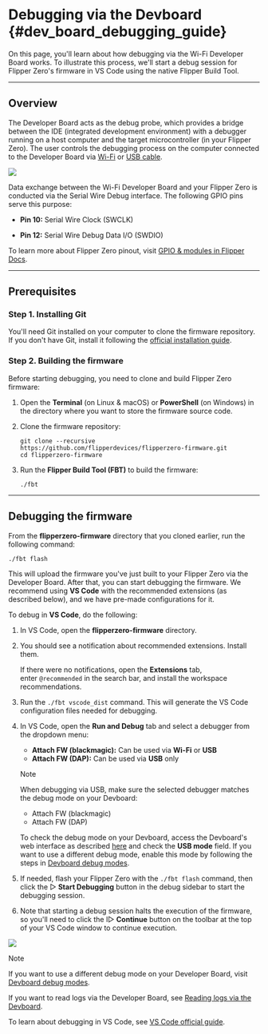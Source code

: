# Debugging via the Devboard {#dev_board_debugging_guide}

On this page, you'll learn about how debugging via the Wi-Fi Developer Board works. To illustrate this process, we'll start a debug session for Flipper Zero's firmware in VS Code using the native Flipper Build Tool.

***

## Overview

The Developer Board acts as the debug probe, which provides a bridge between the IDE (integrated development environment) with a debugger running on a host computer and the target microcontroller (in your Flipper Zero). The user controls the debugging process on the computer connected to the Developer Board via [Wi-Fi](./Wi-Fi%20connection%20to%20the%20Devboard.md) or [USB cable](./USB%20connection%20to%20the%20Devboard.md).

![](https://cdn.flipperzero.one/Flipper_Zero_WiFi_hardware_CDN.jpg)

Data exchange between the Wi-Fi Developer Board and your Flipper Zero is conducted via the Serial Wire Debug interface. The following GPIO pins serve this purpose:

- **Pin 10:** Serial Wire Clock (SWCLK)

- **Pin 12:** Serial Wire Debug Data I/O (SWDIO)

To learn more about Flipper Zero pinout, visit [GPIO & modules in Flipper Docs](https://docs.flipper.net/gpio-and-modules).

***

## Prerequisites

### Step 1. Installing Git

You'll need Git installed on your computer to clone the firmware repository. If you don't have Git, install it following the [official installation guide](https://git-scm.com/book/en/v2/Getting-Started-Installing-Git).

### Step 2. Building the firmware

Before starting debugging, you need to clone and build Flipper Zero firmware:

1. Open the **Terminal** (on Linux & macOS) or **PowerShell** (on Windows) in the directory where you want to store the firmware source code.

2. Clone the firmware repository:

    ```
    git clone --recursive https://github.com/flipperdevices/flipperzero-firmware.git
    cd flipperzero-firmware
    ```

3. Run the **Flipper Build Tool (FBT)** to build the firmware:

    ```
    ./fbt
    ```

***

## Debugging the firmware

From the **flipperzero-firmware** directory that you cloned earlier, run the following command:

```
./fbt flash
```

This will upload the firmware you've just built to your Flipper Zero via the Developer Board. After that, you can start debugging the firmware. We recommend using **VS Code** with the recommended extensions (as described below), and we have pre-made configurations for it.

To debug in **VS Code**, do the following:

1. In VS Code, open the **flipperzero-firmware** directory.

2. You should see a notification about recommended extensions. Install them.

    If there were no notifications, open the **Extensions** tab, enter `@recommended` in the search bar, and install the workspace recommendations.

3. Run the `./fbt vscode_dist` command. This will generate the VS Code configuration files needed for debugging.

4. In VS Code, open the **Run and Debug** tab and select a debugger from the dropdown menu:

    - **Attach FW (blackmagic):** Can be used via **Wi-Fi** or **USB**
    - **Attach FW (DAP):** Can be used via **USB** only

    > [!note]
    > When debugging via USB, make sure the selected debugger matches the debug mode on your Devboard:
    > - Attach FW (blackmagic)
    > - Attach FW (DAP)

    To check the debug mode on your Devboard, access the Devboard's web interface as described [here](./Wi-Fi%20connection%20to%20the%20Devboard.md) and check the **USB mode** field. If you want to use a different debug mode, enable this mode by following the steps in [Devboard debug modes](./Devboard%20debug%20modes.md).

5. If needed, flash your Flipper Zero with the `./fbt flash` command, then click the ▷ **Start Debugging** button in the debug sidebar to start the debugging session.

6. Note that starting a debug session halts the execution of the firmware, so you'll need to click the I▷ **Continue** button on the toolbar at the top of your VS Code window to continue execution.

![](https://cdn.flipperzero.one/Flipper_Zero_Wi-Fi_devboard_VS_Code.jpg)

> [!note]
> If you want to use a different debug mode on your Developer Board, visit [Devboard debug modes](./Devboard%20debug%20modes.md).
>
> If you want to read logs via the Developer Board, see [Reading logs via the Devboard](./Reading%20logs%20via%20the%20Devboard.md).
> 
> To learn about debugging in VS Code, see [VS Code official guide](https://code.visualstudio.com/docs/editor/debugging).
